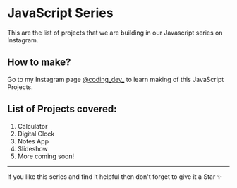 # JavaScript Series

This are the list of projects that we are building in our Javascript series on Instagram.

## How to make?

Go to my Instagram page [@coding_dev_](https://www.instagram.com/coding_dev_/) to learn making of this JavaScript Projects.


## List of Projects covered:
1. Calculator
2. Digital Clock
3. Notes App
4. Slideshow 
5. More coming soon!
---
If you like this series and find it helpful then don't forget to give it a Star ✨
